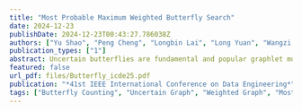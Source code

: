 ```yaml
---
title: "Most Probable Maximum Weighted Butterfly Search"
date: 2024-12-23
publishDate: 2024-12-23T00:43:27.786038Z
authors: ["Yu Shao", "Peng Cheng", "Longbin Lai", "Long Yuan", "Wangzi Ni", "Xuemin Lin"]
publication_types: ["1"]
abstract: Uncertain butterflies are fundamental and popular graphlet motifs within uncertain bipartite networks, serving as a crucial metric in structural analysis. Despite extensive research have studied butterflies sufficiently on deterministic networks, few of works explore uncertain butterflies. In this paper, we introduce the Most Probable Maximum Weighted Butterfly (MPMB), which holds the highest probability of becoming a maximum weighted butterfly on an uncertain bipartite network. Proved that searching MPMBs is NP-Hard, we then proposed two samplingbased methods, namely Ordering Sampling (OS), and Ordering- Listing Sampling (OLS). The OS method is suitable for singletrial sampling, while the OLS method is optimized for multiple trials, which first finds candidate butterflies in rough before searching MPMBs. Our experimental results indicate that our basic method (OS) performs 1000x faster than the baseline and the optimized method (OLS) achieves another 180x speedup.
featured: false
url_pdf: files/Butterfly_icde25.pdf
publication: "*41st IEEE International Conference on Data Engineering*"
tags: ["Butterfly Counting", "Uncertain Graph", "Weighted Graph", "Most Probable Maximum Weighted Butterfly"]
---
```


